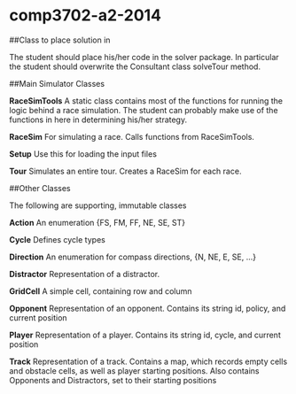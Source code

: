 comp3702-a2-2014
================

##Class to place solution in

The student should place his/her code in the solver package. 
In particular the student should overwrite the Consultant class 
solveTour method.

##Main Simulator Classes

**RaceSimTools**
A static class contains most of the functions for running the logic 
behind a race simulation. The student can probably make use of the 
functions in here in determining his/her strategy.

**RaceSim**
For simulating a race. Calls functions from RaceSimTools.

**Setup**
Use this for loading the input files

**Tour**
Simulates an entire tour. Creates a RaceSim for each race.

##Other Classes

The following are supporting, immutable classes 

**Action** 
An enumeration {FS, FM, FF, NE, SE, ST} 

**Cycle**
Defines cycle types 

**Direction**
An enumeration for compass directions, {N, NE, E, SE, ...}

**Distractor**
Representation of a distractor. 

**GridCell**
A simple cell, containing row and column 

**Opponent**
Representation of an opponent. Contains its string id, policy, and current position

**Player**
Representation of a player. Contains its string id, cycle, and current position

**Track**
Representation of a track. Contains a map, which records empty cells and obstacle cells,
as well as player starting positions. Also contains Opponents and Distractors, set
to their starting positions
